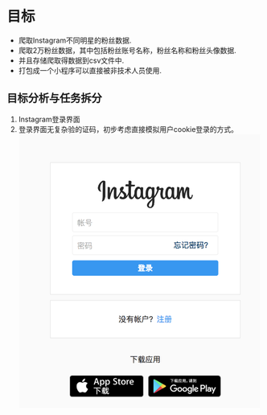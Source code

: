 # 目标

* 爬取Instagram不同明星的粉丝数据.
* 爬取2万粉丝数据，其中包括粉丝账号名称，粉丝名称和粉丝头像数据.
* 并且存储爬取得数据到csv文件中.
* 打包成一个小程序可以直接被非技术人员使用.

## 目标分析与任务拆分

1. Instagram登录界面
2. 
     登录界面无复杂验的证码，初步考虑直接模拟用户cookie登录的方式。![](/assets/import.png)







